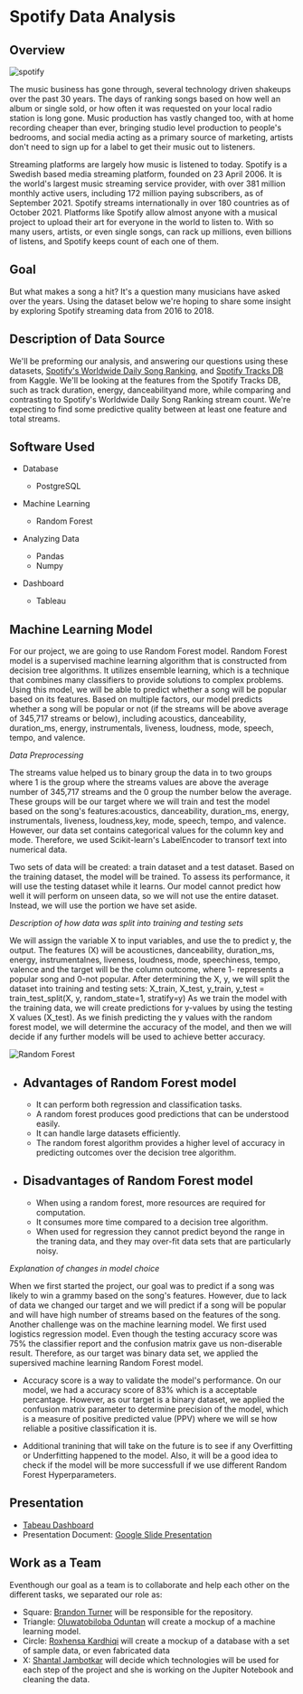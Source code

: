 
# Spotify Data Analysis


## Overview

![spotify](https://user-images.githubusercontent.com/89357104/147999820-7eac0382-2b34-476b-818e-85ff8c85c78f.jpeg)

The music business has gone through, several technology driven shakeups over the past 30 years. The days of ranking songs based on how well
an album or single sold, or how often it was requested on your local radio station is long gone. Music production has vastly changed too, 
with at home recording cheaper than ever, bringing studio level production to people's bedrooms, and social media acting as a primary source
of marketing, artists don't need to sign up for a label to get their music out to listeners. 

Streaming platforms are largely how music is listened to today. Spotify is a Swedish based media streaming platform, founded on 23 April 2006. 
It is the world's largest music streaming service provider, with over 381 million monthly active users, including 172 million paying subscribers, 
as of September 2021. Spotify streams internationally in over 180 countries as of October 2021. Platforms like Spotify allow almost anyone with 
a musical project to upload their art for everyone in the world to listen to. With so many users, artists, or even single songs, can rack up 
millions, even billions of listens, and Spotify keeps count of each one of them.

## Goal
But what makes a song a hit? It's a question many musicians have asked over the years. Using the dataset below we're hoping to share
some insight by exploring Spotify streaming data from 2016 to 2018.


## Description of Data Source
We'll be preforming our analysis, and answering our questions using these datasets, [Spotify's Worldwide Daily Song Ranking](https://www.kaggle.com/edumucelli/spotifys-worldwide-daily-song-ranking/data), and [Spotify Tracks DB](https://www.kaggle.com/zaheenhamidani/ultimate-spotify-tracks-db?select=SpotifyFeatures.csv) from Kaggle. 
We'll be looking at the features from the Spotify Tracks DB, such as track duration, energy, danceabilityand more, while comparing and contrasting 
to Spotify's Worldwide Daily Song Ranking stream count. We're expecting to find some predictive quality between at least one feature and total streams.



## Software Used
  * Database
    * PostgreSQL
  
  * Machine Learning 
    * Random Forest
    
  * Analyzing Data
    * Pandas 
    * Numpy 
    
  * Dashboard
    * Tableau
  

## Machine Learning Model

For our project, we are going to use Random Forest model. Random Forest model is a supervised machine learning algorithm that is constructed from decision tree algorithms. It utilizes ensemble learning, which is a technique that combines many classifiers to provide solutions to complex problems. Using this model, we will be able to predict whether a song will be popular based on its features. Based on multiple factors, our model predicts whether a song will be popular or not (if the streams will be above average of 345,717 streams or below), including acoustics, danceability, duration_ms, energy, instrumentals, liveness, loudness, mode, speech, tempo, and valence.

*Data Preprocessing*

The streams value helped us to binary group the data in to two groups where 1 is the group where the streams values are above the average number of 345,717 streams and the 0 group the number below the average. These groups will be our target where we will train and test the model based on the song's features:acoustics, danceability, duration_ms, energy, instrumentals, liveness, loudness,key, mode, speech, tempo, and valence.
However, our data set contains categorical values for the column key and mode. Therefore, we used Scikit-learn's LabelEncoder to transorf text into numerical data.

Two sets of data will be created: a train dataset and a test dataset. Based on the training dataset, the model will be trained. To assess its performance, it will use the testing dataset while it learns. Our model cannot predict how well it will perform on unseen data, so we will not use the entire dataset. Instead, we will use the portion we have set aside.

*Description of how data was split into training and testing sets*

We will assign the variable X to input variables, and use the to predict y, the output. The features (X) will be acousticnes, danceability, duration_ms, energy, instrumentalnes, liveness, loudness, mode, speechiness, tempo, valence and the target will be the column outcome, where 1- represents a popular song and 0-not popular.
After determining the X, y, we will split the dataset into training and testing sets: X_train, X_test, y_train, y_test = train_test_split(X, y, random_state=1, stratify=y)
As we train the model with the training data, we will create predictions for y-values by using the testing X values (X_test).
As we finish predicting the y values with the random forest model, we will determine the accuracy of the model, and then we will decide if any further models will be used to achieve better accuracy.

![Random Forest](https://github.com/BrandonTur90/Spotify-Data-Analysis/blob/main/Resources/Random%20forest%20clasifier.png?raw=true)

* ## Advantages of Random Forest model
  - It can perform both regression and classification tasks.
  - A random forest produces good predictions that can be understood easily.
  - It can handle large datasets efficiently.
  - The random forest algorithm provides a higher level of accuracy in predicting outcomes over the decision tree algorithm.

* ## Disadvantages of Random Forest model
  - When using a random forest, more resources are required for computation.
  - It consumes more time compared to a decision tree algorithm.
  - When used for regression they cannot predict beyond the range in the traning data, and they may over-fit data sets that are particularly noisy.

*Explanation of changes in model choice*

When we first started the project, our goal was to predict if a song was likely to win a grammy based on the song's features. However, due to lack of data we changed our target and we will predict if a song will be popular and will have high number of streams based on the features of the song.
Another challenge was on the machine learning model. We first used logistics regression model. Even though the testing accuracy score was 75% the classifier report and the confusion matrix gave us non-diserable result. Therefore, as our target was binary data set, we applied the supersived machine learning Random Forest model.

* Accuracy score is a way to validate the model's performance. On our model, we had a accuracy score of 83% which is a acceptable percantage. However, as our target is a binary dataset, we applied the confusion matrix parameter to determine precision of the model, which is a measure of positive predicted value (PPV) where we will se how reliable a positive classification it is.

* Additional tranining that will take on the future is to see if any Overfitting or Underfitting happened to the model.
Also, it will be a good idea to check if the model will be more successfull if we use different Random Forest Hyperparameters.
  


## Presentation 

* [Tabeau Dashboard](https://public.tableau.com/app/profile/brandon.turner7839/viz/Spotify_16426402434380/SpotifyStreamingAnalysis?publish=yes)
* Presentation Document: [Google Slide Presentation](https://docs.google.com/presentation/d/1XFp8xYkRo9mg70dOatqCCOejC1I46oUhZfHZXKELg5s/edit#slide=id.g10dc912c06a_0_1127)

## Work as a Team

Eventhough our goal as a team is to collaborate and help each other on the different tasks, we separated our role as:
* Square: [Brandon Turner](https://github.com/BrandonTur90) will be responsible for the repository.
* Triangle: [Oluwatobiloba Oduntan](https://github.com/Tobi1018) will create a mockup of a machine learning model.
* Circle: [Roxhensa Kardhiqi](https://github.com/roxhensa02) will create a mockup of a database with a set of sample data, or even fabricated data
* X: [Shantal Jambotkar](https://github.com/shantaljambotkar) will decide which technologies will be used for each step of the project and she is working on the Jupiter Notebook and cleaning the data.

